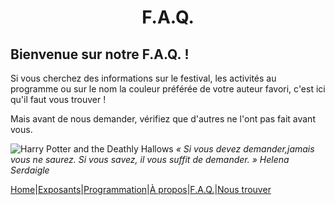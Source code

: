 # <center>F.A.Q.</center>

## Bienvenue sur notre F.A.Q. !
Si vous cherchez des informations sur le festival, les activités au programme ou sur le nom la couleur préférée de votre auteur favori, c'est ici qu'il faut vous trouver !

Mais avant de nous demander, vérifiez que d'autres ne l'ont pas fait avant vous.

![Harry Potter and the Deathly Hallows](image/HelenaSerdaigle)
*« Si vous devez demander,jamais vous ne saurez. Si vous savez, il vous suffit de demander. » Helena Serdaigle*

[Home](index.md)|[Exposants](Exposants.md)|[Programmation](Programmation.md)|[À propos](Aboutus.md)|[F.A.Q.](Questions.md)|[Nous trouver](Whereto.md)
